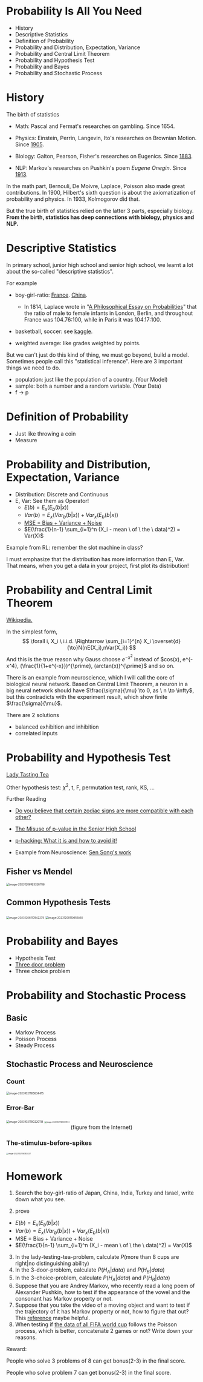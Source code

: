 # Probability Is All You Need

* History
* Descriptive Statistics
* Definition of Probability
* Probability and Distribution, Expectation, Variance
* Probability and Central Limit Theorem
* Probability and Hypothesis Test
* Probability and Bayes
* Probability and Stochastic Process



# History

The birth of statistics

* Math: Pascal and Fermat's researches on gambling. Since 1654.

* Physics: Einstein, Perrin, Langevin, Ito's researches on Brownian Motion. Since [1905](https://en.wikipedia.org/wiki/Albert_Einstein).
* Biology: Galton, Pearson, Fisher's researches on Eugenics. Since [1883](https://en.wikipedia.org/wiki/Francis_Galton).

* NLP: Markov's researches on Pushkin's poem *Eugene Onegin*. Since [1913](https://knowdisdata.com/articles/Pushkin%20and%20Markov%20Chains.pdf).

In the math part, Bernouli, De Moivre, Laplace, Poisson also made great contributions. In 1900, Hilbert's sixth question is about the axiomatization of probability and physics. In 1933, Kolmogorov did that.

But the true birth of statistics relied on the latter 3 parts, especially biology. **From the birth, statistics has deep connections with biology, physics and NLP.**



# Descriptive Statistics

In primary school, junior high school and senior high school, we learnt a lot about the so-called "descriptive statistics".

For example
* boy-girl-ratio: [France](https://www.google.com/search?q=1745-1784%2C+Paris%2C+statistics%2C+Laplace&sca_esv=578365596&sxsrf=AM9HkKlxgFTSWweFNSD_u7CI5NTJZcbMUA%3A1698807479307&ei=t75BZYq1Eta0oAT5-ZyADQ&ved=0ahUKEwjK7OGC56GCAxVWGogKHfk8B9AQ4dUDCBA&uact=5&oq=1745-1784%2C+Paris%2C+statistics%2C+Laplace&gs_lp=Egxnd3Mtd2l6LXNlcnAiJTE3NDUtMTc4NCwgUGFyaXMsIHN0YXRpc3RpY3MsIExhcGxhY2VI2B9QpxBYkx5wAXgBkAEBmAGkBKABpQ-qAQswLjcuMC4xLjAuMbgBA8gBAPgBAcICChAAGEcY1gQYsAPCAgUQABiiBMICBBAhGBXiAwQYACBBiAYBkAYI&sclient=gws-wiz-serp). [China](https://en.wikipedia.org/wiki/Demographics_of_China).
  * In 1814, Laplace wrote in "[A Philosophical Essay on Probabilities](https://en.wikipedia.org/wiki/A_Philosophical_Essay_on_Probabilities)" that the ratio of male to female infants in London, Berlin, and throughout France was 104.76:100, while in Paris it was 104.17:100.

* basketball, soccer: see [kaggle](https://www.kaggle.com/).
* weighted average: like grades weighted by points.

But we can't just do this kind of thing, we must go beyond, build a model. Sometimes people call this "statistical inference". Here are 3 important things we need to do.

* population: just like the population of a country. (Your Model)
* sample: both a number and a random variable. (Your Data)
* f -> p



# Definition of Probability

* Just like throwing a coin
* Measure



# Probability and Distribution, Expectation, Variance

* Distribution: Discrete and Continuous
* E, Var: See them as Operator!
  * $E(b) = E_{x}(E_{b}(b|x))$
  * $Var(b) = E_x(Var_b(b|x)) + Var_x(E_b(b|x))$
  * [MSE = Bias + Variance + Noise](https://en.wikipedia.org/wiki/Bias%E2%80%93variance_tradeoff)
  * $E(\frac{1}{n-1}  \sum_{i=1}^n (X_i - mean \ of \ the \ data)^2) = Var(X)$ 



Example from RL: remember the slot machine in class?

I must emphasize that the distribution has more information than E, Var. That means, when you get a data in your project, first plot its distribution!



# Probability and Central Limit Theorem

[Wikipedia.](https://en.wikipedia.org/wiki/Central_limit_theorem)

In the simplest form,
$$
\forall i, X_i \ i.i.d. \Rightarrow \sum_{i=1}^{n} X_i \overset{d}{\to}N(nE(X_i),nVar(X_i))
$$
And this is the true reason why Gauss choose $e^{-x^2}$ instead of $cos(x), e^{-x^4}, (\frac{1}{1+e^{-x}})^{\prime}, (arctan(x))^{\prime}$ and so on.

There is an example from neuroscience, which I will call the core of biological neural network. Based on Central Limit Theorem, a neuron in a big neural network should have $\frac{\sigma}{\mu} \to 0, as \ n \to \infty$, but this contradicts with the experiment result, which show finite $\frac{\sigma}{\mu}$.

There are 2 solutions

* balanced exhibition and inhibition
* correlated inputs



# Probability and Hypothesis Test

[Lady Tasting Tea](https://en.wikipedia.org/wiki/Lady_tasting_tea)

Other hypothesis test: $\chi^2$, t, F, permutation test, rank, KS, ...

Further Reading

* [Do you believe that certain zodiac signs are more compatible with each other?](https://physics-lee.github.io/2022/07/07/12_Constellations_and_Marriage/)

* [The Misuse of p-value in the Senior High School](https://physics-lee.github.io/2022/08/10/The_Misuse_of_p-value_in_the_Senior_High_School/)

* [p-hacking: What it is and how to avoid it!](https://www.youtube.com/watch?v=HDCOUXE3HMM)

* Example from Neuroscience: [Sen Song's work](https://github.com/Wenlab/Computation-Neuro-Course/issues/55)



## Fisher vs Mendel

<img src="C:\Users\11097\AppData\Roaming\Typora\typora-user-images\image-20231206163326786.png" alt="image-20231206163326786" style="zoom:50%;" />



## Common Hypothesis Tests

<img src="A_Quick_Tutorial_on_Statistics/image-20231208110542275.png" alt="image-20231208110542275" style="zoom:50%;" />

<img src="A_Quick_Tutorial_on_Statistics/image-20231208110651460.png" alt="image-20231208110651460" style="zoom:50%;" />

# Probability and Bayes

* Hypothesis Test
* [Three door problem](https://en.wikipedia.org/wiki/Monty_Hall_problem)
* Three choice problem



# Probability and Stochastic Process

## Basic

* Markov Process
* Poisson Process
* Steady Process



## Stochastic Process and Neuroscience

### Count

<img src="C:\Users\11097\AppData\Roaming\Typora\typora-user-images\image-20231021185634415.png" alt="image-20231021185634415" style="zoom:50%;" />

### Error-Bar

<img src="C:\Users\11097\AppData\Roaming\Typora\typora-user-images\image-20231021190220118.png" alt="image-20231021190220118" style="zoom:50%;" />

<img src="C:\Users\11097\AppData\Roaming\Typora\typora-user-images\image-20231021190337904.png" alt="image-20231021190337904" style="zoom: 33%;" />

<center>(figure from the Internet)</center>

### The-stimulus-before-spikes

<img src="C:\Users\11097\AppData\Roaming\Typora\typora-user-images\image-20231021190102537.png" alt="image-20231021190102537" style="zoom: 33%;" />

# Homework

1. Search the boy-girl-ratio of Japan, China, India, Turkey and Israel, write down what you see.

2. prove

* $E(b) = E_{x}(E_{b}(b|x))$
* $Var(b) = E_x(Var_b(b|x)) + Var_x(E_b(b|x))$
* MSE = Bias + Variance + Noise
* $E(\frac{1}{n-1}  \sum_{i=1}^n (X_i - mean \ of \ the \ data)^2) = Var(X)$ 

3. In the lady-testing-tea-problem, calculate $P$(more than 8 cups are right|no distinguishing ability)
4. In the 3-door-problem, calculate $P(H_A|data)$ and $P(H_B|data)$
5. In the 3-choice-problem, calculate $P(H_A|data)$ and $P(H_B|data)$
6. Suppose that you are Andrey Markov, who recently read a long poem of Alexander Pushkin, how to test if the appearance of the vowel and the consonant has Markov property or not.
7. Suppose that you take the video of a moving object and want to test if the trajectory of it has Markov property or not, how to figure that out? This [reference](https://chat.openai.com/share/ae40029c-04a8-4fee-b702-c7aa1804a0e5) maybe helpful.
8. When testing if [the data of all FIFA world cup](https://github.com/Physics-Lee/Do-goals-of-soccer-satisfy-a-Poisson-process) follows the Poisson process, which is better, concatenate 2 games or not? Write down your reasons.



Reward:

People who solve 3 problems of 8 can get bonus(2-3) in the final score.

People who solve problem 7 can get bonus(2-3) in the final score.